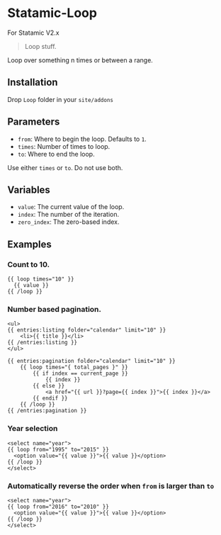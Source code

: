 Statamic-Loop
=============
For Statamic V2.x

> Loop stuff.

Loop over something n times or between a range.

## Installation
Drop `Loop` folder in your `site/addons`

## Parameters

* `from`: Where to begin the loop. Defaults to `1`.
* `times`: Number of times to loop.
* `to`: Where to end the loop.

Use either `times` or `to`. Do not use both.

## Variables

* `value`: The current value of the loop.
* `index`: The number of the iteration.  
* `zero_index`: The zero-based index.


## Examples

### Count to 10.

~~~
{{ loop times="10" }}
  {{ value }}
{{ /loop }}
~~~

### Number based pagination.

~~~
<ul>
{{ entries:listing folder="calendar" limit="10" }}
    <li>{{ title }}</li>
{{ /entries:listing }}
</ul>

{{ entries:pagination folder="calendar" limit="10" }}
    {{ loop times="{ total_pages }" }}
        {{ if index == current_page }}
            {{ index }}
        {{ else }}
            <a href="{{ url }}?page={{ index }}">{{ index }}</a>
        {{ endif }}
    {{ /loop }}
{{ /entries:pagination }}
~~~

### Year selection

~~~
<select name="year">
{{ loop from="1995" to="2015" }}
  <option value="{{ value }}">{{ value }}</option>
{{ /loop }}
</select>
~~~

### Automatically reverse the order when `from` is larger than `to`
~~~
<select name="year">
{{ loop from="2016" to="2010" }}
  <option value="{{ value }}">{{ value }}</option>
{{ /loop }}
</select>
~~~

